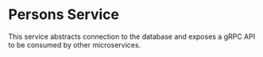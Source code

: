# Persons Service

This service abstracts connection to the database and exposes a gRPC API to be consumed by other microservices.
